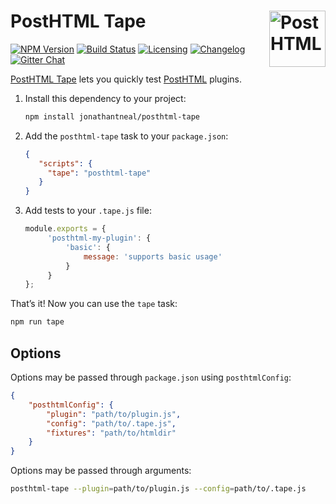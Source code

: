 # PostHTML Tape [<img src="http://posthtml.github.io/posthtml/logo.svg" alt="PostHTML" width="90" height="90" align="right">][posthtml]

[![NPM Version][npm-img]][npm-url]
[![Build Status][cli-img]][cli-url]
[![Licensing][lic-img]][lic-url]
[![Changelog][log-img]][log-url]
[![Gitter Chat][git-img]][git-url]

[PostHTML Tape] lets you quickly test [PostHTML] plugins.

1. Install this dependency to your project:

   ```sh
   npm install jonathantneal/posthtml-tape
   ```

2. Add the `posthtml-tape` task to your `package.json`:

   ```json
   {
      "scripts": {
        "tape": "posthtml-tape"
      }
   }
   ```

3. Add tests to your `.tape.js` file:

   ```js
   module.exports = {
		'posthtml-my-plugin': {
			'basic': {
				message: 'supports basic usage'
			}
		}
   };
   ```

That’s it! Now you can use the `tape` task:

```sh
npm run tape
```

## Options

Options may be passed through `package.json` using `posthtmlConfig`:

```json
{
	"posthtmlConfig": {
		"plugin": "path/to/plugin.js",
		"config": "path/to/.tape.js",
		"fixtures": "path/to/htmldir"
	}
}
```

Options may be passed through arguments:

```sh
posthtml-tape --plugin=path/to/plugin.js --config=path/to/.tape.js
```

[npm-url]: https://www.npmjs.com/package/posthtml-tape
[npm-img]: https://img.shields.io/npm/v/posthtml-tape.svg
[cli-url]: https://travis-ci.org/jonathantneal/posthtml-tape
[cli-img]: https://img.shields.io/travis/jonathantneal/posthtml-tape.svg
[lic-url]: LICENSE.md
[lic-img]: https://img.shields.io/npm/l/posthtml-tape.svg
[log-url]: CHANGELOG.md
[log-img]: https://img.shields.io/badge/changelog-md-blue.svg
[git-url]: https://gitter.im/posthtml/posthtml
[git-img]: https://img.shields.io/badge/chat-gitter-blue.svg

[PostHTML Tape]: https://github.com/jonathantneal/posthtml-tape
[PostHTML]: https://github.com/posthtml/posthtml


